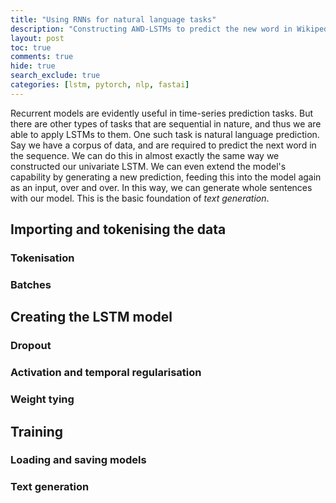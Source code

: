 ```yaml
---
title: "Using RNNs for natural language tasks"
description: "Constructing AWD-LSTMs to predict the new word in Wikipedia texts"
layout: post
toc: true
comments: true
hide: true
search_exclude: true
categories: [lstm, pytorch, nlp, fastai]
---
```


Recurrent models are evidently useful in time-series prediction tasks. But there are other types of tasks that are sequential in nature, and thus we are able to apply LSTMs to them. One such task is natural language prediction. Say we have a corpus of data, and are required to predict the next word in the sequence. We can do this in almost exactly the same way we constructed our univariate LSTM. We can even extend the model's capability by generating a new prediction, feeding this into the model again as an input, over and over. In this way, we can generate whole sentences with our model. This is the basic foundation of _text generation_.

## Importing and tokenising the data

### Tokenisation

### Batches

## Creating the LSTM model

### Dropout

### Activation and temporal regularisation

### Weight tying

## Training

### Loading and saving models

### Text generation
